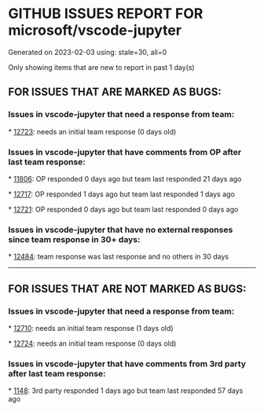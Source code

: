 
# GITHUB ISSUES REPORT FOR microsoft/vscode-jupyter


Generated on 2023-02-03 using: stale=30, all=0


Only showing items that are new to report in past 1 day(s)


## FOR ISSUES THAT ARE MARKED AS BUGS:


### Issues in vscode-jupyter that need a response from team:


\* [12723](https://github.com/microsoft/vscode-jupyter/issues/12723 "Vscode Jupyter Notebook Error: Fail to start the Python Kernel. Jupyter server crashed. Unable to connect Error code from Jupyter: 1"): needs an initial team response (0 days old)

### Issues in vscode-jupyter that have comments from OP after last team response:


\* [11806](https://github.com/microsoft/vscode-jupyter/issues/11806 "Widgets on remote server stop working after restart/kernel switch"): OP responded 0 days ago but team last responded 21 days ago

\* [12717](https://github.com/microsoft/vscode-jupyter/issues/12717 "Failed to start the kernel for r-irkernel jupyter "): OP responded 1 days ago but team last responded 1 days ago

\* [12721](https://github.com/microsoft/vscode-jupyter/issues/12721 "constant stream of Forbidden requests made by vscode-jupyter to remote jupyter server"): OP responded 0 days ago but team last responded 0 days ago

### Issues in vscode-jupyter that have no external responses since team response in 30+ days:


\* [12484](https://github.com/microsoft/vscode-jupyter/issues/12484 "window.alert not working in Notebook renderers"): team response was last response and no others in 30 days

---

## FOR ISSUES THAT ARE NOT MARKED AS BUGS:


### Issues in vscode-jupyter that need a response from team:


\* [12710](https://github.com/microsoft/vscode-jupyter/issues/12710 "Making %edit magic work in jupyter extension."): needs an initial team response (1 days old)

\* [12724](https://github.com/microsoft/vscode-jupyter/issues/12724 "Deleting cell should have confirmation before removing cell"): needs an initial team response (0 days old)

### Issues in vscode-jupyter that have comments from 3rd party after last team response:


\* [1148](https://github.com/microsoft/vscode-jupyter/issues/1148 "Spyder-Like variable explorer"): 3rd party responded 1 days ago but team last responded 57 days ago
